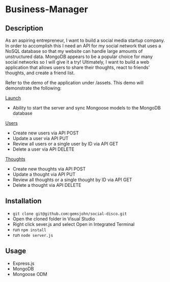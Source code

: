 # Business-Manager

## Description
As an aspiring entrepreneur, I want to build a social media startup company. In order to accomplish this I need an API for my social network that uses a NoSQL database so that my website can handle large amounts of unstructured data. MongoDB appears to be a popular choice for many social networks so I will give it a try! Ultimately, I want to build a web application that allows users to share their thoughts, react to friends' thoughts, and create a friend list.

Refer to the demo of the application under /assets. This demo will demonstrate the following:

<u>Launch</u>

- Ability to start the server and sync Mongoose models to the MongoDB database

<u>Users</u>

- Create new users via API POST
- Update a user via API PUT
- Review all users or a single user by ID via API GET
- Delete a user via API DELETE

<u>Thoughts</u>

- Create new thoughts via API POST
- Update a thought via API PUT
- Review all thoughts or a single thought by ID via API GET
- Delete a thought via API DELETE

## Installation
- `git clone git@github.com:gemsjohn/social-disco.git`
- Open the cloned folder in Visual Studio
- Right click sever.js and select Open in Integrated Terminal
- run `npm install`
- run `node server.js`

## Usage
- Express.js
- MongoDB
- Mongoose ODM
